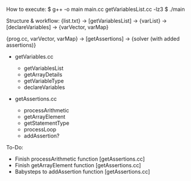 How to execute:
$ g++ -o main main.cc getVariablesList.cc -lz3
$ ./main

Structure & workflow:
{list.txt} -> [getVariablesList] -> {varList} -> [declareVariables] -> {varVector, varMap}

{prog.cc, varVector, varMap} -> [getAssertions] -> {solver (with added assertions)}

- getVariables.cc
  - getVariablesList
  - getArrayDetails
  - getVariableType
  - declareVariables

- getAssertions.cc
  - processArithmetic
  - getArrayElement
  - getStatementType
  - processLoop
  - addAssertion?

To-Do:
- Finish processArithmetic function [getAssertions.cc]
- Finish getArrayElement function [getAssertions.cc]
- Babysteps to addAssertion function [getAssertions.cc]